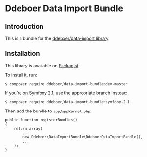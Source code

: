 Ddeboer Data Import Bundle
==========================

Introduction
------------
This is a bundle for the [ddeboer/data-import library](https://github.com/ddeboer/data-import).

Installation
------------

This library is available on [Packagist](http://packagist.org/packages/ddeboer/data-import-bundle):

To install it, run: 

    $ composer require ddeboer/data-import-bundle:dev-master

If you’re on Symfony 2.1, use the appropriate branch instead:

    $ composer require ddeboer/data-import-bundle:symfony-2.1

Then add the bundle to `app/AppKernel.php`:

```
public function registerBundles()
{
    return array(
        ...
        new Ddeboer\DataImportBundle\DdeboerDataImportBundle(),
        ...
    );
}
```
